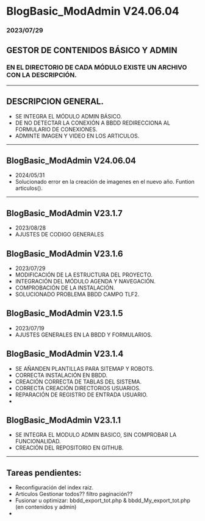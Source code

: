 # BlogBasic_ModAdmin V24.06.04

### 2023/07/29

## GESTOR DE CONTENIDOS BÁSICO Y ADMIN

### EN EL DIRECTORIO DE CADA MÓDULO EXISTE UN ARCHIVO CON LA DESCRIPCIÓN.

----
## DESCRIPCION GENERAL.
  - SE INTEGRA EL MÓDULO ADMIN BÁSICO.
  - DE NO DETECTAR LA CONEXIÓN A BBDD REDIRECCIONA AL FORMULARIO DE CONEXIONES.
  - ADMINTE IMAGEN Y VIDEO EN LOS ARTICULOS.
----
## BlogBasic_ModAdmin V24.06.04
  - 2024/05/31
  - Solucionado error en la creación de imagenes en el nuevo año. Funtion articulos().
----
## BlogBasic_ModAdmin V23.1.7
  - 2023/08/28
  - AJUSTES DE CODIGO GENERALES

## BlogBasic_ModAdmin V23.1.6
  - 2023/07/29
  - MODIFICACIÓN DE LA ESTRUCTURA DEL PROYECTO.
  - INTEGRACIÓN DEL MÓDULO AGENDA Y NAVEGACIÓN.
  - COMPROBACIÓN DE LA INSTALACIÓN.
  - SOLUCIONADO PROBLEMA BBDD CAMPO TLF2.

## BlogBasic_ModAdmin V23.1.5
  - 2023/07/19
  - AJUSTES GENERALES EN LA BBDD Y FORMULARIOS.

## BlogBasic_ModAdmin V23.1.4
  - SE AÑANDEN PLANTILLAS PARA SITEMAP Y ROBOTS.
  - CORRECTA INSTALACIÓN EN BBDD.
  - CREACIÓN CORRECTA DE TABLAS DEL SISTEMA.
  - CORRECTA CREACIÓN DIRECTORIOS USUARIOS.
  - REPARACIÓN DE REGISTRO DE ENTRADA USUARIO.
  - 
## BlogBasic_ModAdmin V23.1.1
  - SE INTEGRA EL MODULO ADMIN BASICO, SIN COMPROBAR LA FUNCIONALIDAD.
  - CREACIÓN DEL REPOSITORIO EN GITHUB.
----

## Tareas pendientes:
  - Reconfiguración del index raiz.
  - Articulos Gestionar todos?? filtro paginación??
  - Fusionar u optimizar: bbdd_export_tot.php & bbdd_My_export_tot.php (en contenidos y admin)
  - 

